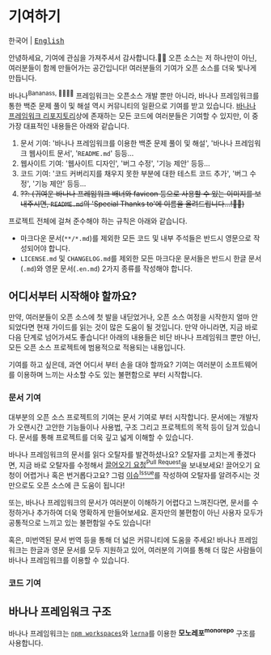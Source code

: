 # 기여하기

<kbd>한국어</kbd> | <kbd>[English](CONTRIBUTING.en.md)</kbd>

안녕하세요, 기여에 관심을 가져주셔서 감사합니다.🙇‍♂️ 오픈 소스는 저 하나만이 아닌, 여러분들이 함께 만들어가는 공간입니다! 여러분들의 기여가 오픈 소스를 더욱 빛나게 만듭니다.

바나나<sup>Bananass, 🍌🍌🍌🍌</sup> 프레임워크는 오픈소스 개발 뿐만 아니라, 바나나 프레임워크를 통한 백준 문제 풀이 및 해설 역시 커뮤니티의 일환으로 기여를 받고 있습니다. [바나나 프레임워크 리포지토리](https://github.com/lumirlumir/npm-bananass)상에 존재하는 모든 코드에 여러분들은 기여할 수 있지만, 이 중 가장 대표적인 내용들은 아래와 같습니다.

1. 문서 기여: '바나나 프레임워크를 이용한 백준 문제 풀이 및 해설', '바나나 프레임워크 웹사이트 문서', '`README.md`' 등등...
1. 웹사이트 기여: '웹사이트 디자인', '버그 수정', '기능 제안' 등등...
1. 코드 기여: '코드 커버리지를 채우지 못한 부분에 대한 테스트 코드 추가', '버그 수정', '기능 제안' 등등...
1. ~~??: (귀여운 바나나 프레임워크 배너와 favicon 등으로 사용할 수 있는 이미지를 보내주시면, `README.md`의 'Special Thanks to'에 이름을 올려드립니다...!🙇‍♂️)~~

프로젝트 전체에 걸쳐 준수해야 하는 규칙은 아래와 같습니다.

- 마크다운 문서(`**/*.md`)를 제외한 모든 코드 및 내부 주석들은 반드시 영문으로 작성되어야 합니다.
- `LICENSE.md` 및 `CHANGELOG.md`를 제외한 모든 마크다운 문서들은 반드시 한글 문서(`.md`)와 영문 문서(`.en.md`) 2가지 종류를 작성해야 합니다.

## 어디서부터 시작해야 할까요?

만약, 여러분들이 오픈 소스에 첫 발을 내딛었거나, 오픈 소스 여정을 시작한지 얼마 안되었다면 현재 가이드를 읽는 것이 많은 도움이 될 것입니다. 만약 아니라면, 지금 바로 다음 단계로 넘어가셔도 좋습니다! 아래의 내용들은 비단 바나나 프레임워크 뿐만 아닌, 모든 오픈 소스 프로젝트에 범용적으로 적용되는 내용입니다.

기여를 하고 싶은데, 과연 어디서 부터 손을 대야 할까요? 기여는 여러분이 소프트웨어를 이용하며 느끼는 사소할 수도 있는 불편함으로 부터 시작합니다.

### 문서 기여

대부분의 오픈 소스 프로젝트의 기여는 문서 기여로 부터 시작합니다. 문서에는 개발자가 오랜시간 고안한 기능들이나 사용법, 구조 그리고 프로젝트의 목적 등이 담겨 있습니다. 문서를 통해 프로젝트를 더욱 깊고 넓게 이해할 수 있습니다.

바나나 프레임워크의 문서를 읽다 오탈자를 발견하셨나요? 오탈자를 고치는게 좋겠다면, 지금 바로 오탈자를 수정해서 [끌어오기 요청<sup>Pull Request</sup>](https://github.com/lumirlumir/npm-bananass/pulls)을 보내보세요! 끌어오기 요청이 어렵거나 혹은 번거롭다고요? 그럼 [이슈<sup>Issue</sup>](https://github.com/lumirlumir/npm-bananass/issues)를 작성하여 오탈자를 알려주시는 것만으로도 오픈 소스에 큰 도움이 됩니다!

또는, 바나나 프레임워크의 문서가 여러분이 이해하기 어렵다고 느껴진다면, 문서를 수정하거나 추가하여 더욱 명확하게 만들어보세요. 혼자만의 불편함이 아닌 사용자 모두가 공통적으로 느끼고 있는 불편함일 수도 있습니다!

혹은, 미번역된 문서 번역 등을 통해 더 넓은 커뮤니티에 도움을 주세요! 바나나 프레임워크는 한글과 영문 문서를 모두 지원하고 있어, 여러분의 기여를 통해 더 많은 사람들이 바나나 프레임워크를 이용할 수 있습니다.

### 코드 기여

<!-- TODO -->

## 바나나 프레임워크 구조

바나나 프레임워크는 [`npm workspaces`](https://docs.npmjs.com/cli/using-npm/workspaces)와 [`lerna`](https://lerna.js.org/)를 이용한 **모노레포<sup>monorepo</sup>** 구조를 사용합니다.

<!-- TODO -->
